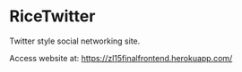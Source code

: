 # RiceTwitter
Twitter style social networking site.

Access website at: https://zl15finalfrontend.herokuapp.com/
